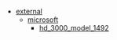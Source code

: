 * [external](external)
  * [microsoft](external/microsoft)
    * [hd_3000_model_1492](external/microsoft/hd_3000_model_1492)
